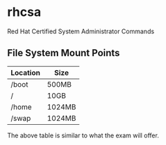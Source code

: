 # rhcsa
Red Hat Certified System Administrator Commands

## File System Mount Points

|  Location  |  Size  |
| ---------- | ------ |
| /boot      | 500MB  |
| /          | 10GB   |
| /home      | 1024MB |
| /swap      | 1024MB |

The above table is similar to what the exam will offer.
